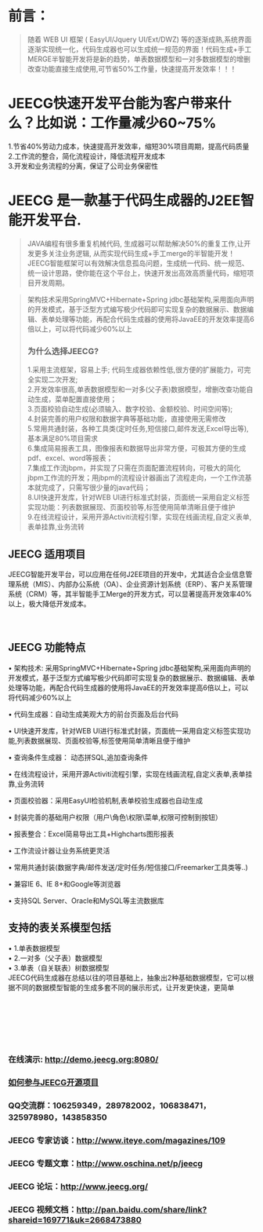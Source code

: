 # 前言： #
> 随着 WEB UI 框架 ( EasyUI/Jquery UI/Ext/DWZ) 等的逐渐成熟,系统界面逐渐实现统一化，代码生成器也可以生成统一规范的界面！代码生成+手工MERGE半智能开发将是新的趋势，单表数据模型和一对多数据模型的增删改查功能直接生成使用,可节省50%工作量，快速提高开发效率！！！


# JEECG快速开发平台能为客户带来什么？比如说：工作量减少60~75% #
1.节省40%劳动力成本，快速提高开发效率，缩短30%项目周期，提高代码质量<br>
2.工作流的整合，简化流程设计，降低流程开发成本<br>
3.开发和业务流程的分离，保证了公司业务保密性<br>




<h1>JEECG 是一款基于代码生成器的J2EE智能开发平台.</h1>
<blockquote>JAVA编程有很多重复机械代码, 生成器可以帮助解决50%的重复工作,让开发更多关注业务逻辑, 从而实现代码生成+手工merge的半智能开发！JEECG智能框架可以有效解决信息孤岛问题，生成统一代码、统一规范、统一设计思路，使你能在这个平台上，快速开发出高效高质量代码，缩短项目开发周期。</blockquote>

<blockquote>架构技术采用SpringMVC+Hibernate+Spring jdbc基础架构,采用面向声明的开发模式，基于泛型方式编写极少代码即可实现复杂的数据展示、数据编辑、表单处理等功能，再配合代码生成器的使用将JavaEE的开发效率提高6倍以上，可以将代码减少60%以上<br>
<h3>为什么选择JEECG?</h3>
1.采用主流框架，容易上手; 代码生成器依赖性低,很方便的扩展能力，可完全实现二次开发;<br>
2.开发效率很高,单表数据模型和一对多(父子表)数据模型，增删改查功能自动生成，菜单配置直接使用；<br>
3.页面校验自动生成(必须输入、数字校验、金额校验、时间空间等);<br>
4.封装完善的用户权限和数据字典等基础功能，直接使用无需修改<br>
5.常用共通封装，各种工具类(定时任务,短信接口,邮件发送,Excel导出等),基本满足80%项目需求<br>
6.集成简易报表工具，图像报表和数据导出非常方便，可极其方便的生成pdf、excel、word等报表；<br>
7.集成工作流jbpm，并实现了只需在页面配置流程转向，可极大的简化jbpm工作流的开发；用jbpm的流程设计器画出了流程走向，一个工作流基本就完成了，只需写很少量的java代码；<br>
8.UI快速开发库，针对WEB UI进行标准式封装，页面统一采用自定义标签实现功能：列表数据展现、页面校验等,标签使用简单清晰且便于维护<br>
9.在线流程设计，采用开源Activiti流程引擎，实现在线画流程,自定义表单,表单挂靠,业务流转<br></blockquote>

<h2>JEECG 适用项目</h2>
JEECG智能开发平台，可以应用在任何J2EE项目的开发中，尤其适合企业信息管理系统（MIS）、内部办公系统（OA）、企业资源计划系统（ERP）、客户关系管理系统（CRM）等，其半智能手工Merge的开发方式，可以显著提高开发效率40%以上，极大降低开发成本。<br>
<br>
<br>
<h2>JEECG 功能特点</h2>

• 架构技术: 采用SpringMVC+Hibernate+Spring jdbc基础架构,采用面向声明的开发模式，基于泛型方式编写极少代码即可实现复杂的数据展示、数据编辑、表单处理等功能，再配合代码生成器的使用将JavaEE的开发效率提高6倍以上，可以将代码减少60%以上<br>

• 代码生成器：自动生成美观大方的前台页面及后台代码<br>

• UI快速开发库，针对WEB UI进行标准式封装，页面统一采用自定义标签实现功能,列表数据展现、页面校验等,标签使用简单清晰且便于维护<br>

• 查询条件生成器： 动态拼SQL,追加查询条件<br>

• 在线流程设计，采用开源Activiti流程引擎，实现在线画流程,自定义表单,表单挂靠,业务流转<br>

• 页面校验器：采用EasyUI检验机制,表单校验生成器也自动生成<br>

• 封装完善的基础用户权限（用户\角色\权限\菜单,权限可控制到按钮）<br>

• 报表整合：Excel简易导出工具+Highcharts图形报表<br>

• 工作流设计器让业务系统更灵活<br>

• 常用共通封装(数据字典/邮件发送/定时任务/短信接口/Freemarker工具类等..)<br>

• 兼容IE 6、IE 8+和Google等浏览器<br>

• 支持SQL Server、Oracle和MySQL等主流数据库<br>





<h2>支持的表关系模型包括</h2>
• 1.单表数据模型<br>
• 2.一对多（父子表）数据模型<br>
• 3.单表（自关联表）树数据模型<br>
JEECG代码生成器在总结以往的项目基础上，抽象出2种基础数据模型，它可以根据不同的数据模型智能的生成多套不同的展示形式，让开发更快速，更简单<br>
<br>
<br>
<br>
<br>
<br>
<br>
<h3>在线演示: <a href='http://demo.jeecg.org:8080/'>http://demo.jeecg.org:8080/</a></h3>
<h3><a href='http://www.jeecg.org/forum.php?mod=viewthread&tid=272&extra=page%3D1'>如何参与JEECG开源项目 </a></h3>
<h3>QQ交流群：106259349，289782002，106838471，325978980，143858350<br></h3>
<h3>JEECG 专家访谈：<a href='http://www.iteye.com/magazines/109'>http://www.iteye.com/magazines/109</a><br></h3>
<h3>JEECG 专题文章：<a href='http://www.oschina.net/p/jeecg'>http://www.oschina.net/p/jeecg</a></h3>
<h3>JEECG 论坛：<a href='http://www.jeecg.org/'>http://www.jeecg.org/</a></h3>
<h3>JEECG 视频文档：<a href='http://pan.baidu.com/share/link?shareid=169771&uk=2668473880'>http://pan.baidu.com/share/link?shareid=169771&amp;uk=2668473880</a></h3>